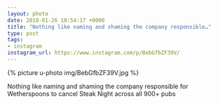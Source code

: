 ```yaml
---
layout: photo
date: 2018-01-26 18:54:17 +0000
title: "Nothing like naming and shaming the company responsible…"
type: post
tags:
- instagram
instagram_url: https://www.instagram.com/p/BebGfbZF39V/
---
```


{% picture u-photo img/BebGfbZF39V.jpg %}

Nothing like naming and shaming the company responsible for Wetherspoons to cancel Steak Night across all 900+ pubs
